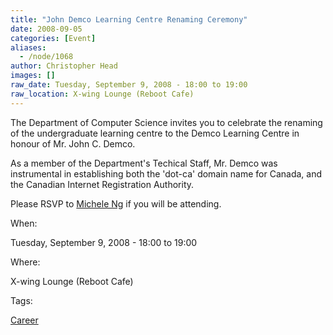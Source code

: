 ```yaml
---
title: "John Demco Learning Centre Renaming Ceremony"
date: 2008-09-05
categories: [Event]
aliases:
  - /node/1068
author: Christopher Head
images: []
raw_date: Tuesday, September 9, 2008 - 18:00 to 19:00
raw_location: X-wing Lounge (Reboot Cafe)
---
```


The Department of Computer Science invites you to celebrate the renaming of the undergraduate learning centre to the Demco Learning Centre in honour of Mr. John C. Demco.

As a member of the Department's Techical Staff, Mr. Demco was instrumental in establishing both the 'dot-ca' domain name for Canada, and the Canadian Internet Registration Authority.

Please RSVP to [Michele Ng](/cdn-cgi/l/email-protection#c0adaea780a3b3eeb5a2a3eea3a1) if you will be attending.

When: 

Tuesday, September 9, 2008 - 18:00 to 19:00

Where: 

X-wing Lounge (Reboot Cafe)

Tags: 

[Career](/career)
